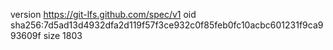 version https://git-lfs.github.com/spec/v1
oid sha256:7d5ad13d4932dfa2d119f57f3ce932c0f85feb0fc10acbc601231f9ca993609f
size 1803
